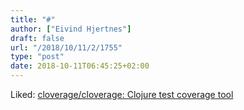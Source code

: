 ```yaml
---
title: "#"
author: ["Eivind Hjertnes"]
draft: false
url: "/2018/10/11/2/1755"
type: "post"
date: 2018-10-11T06:45:25+02:00
---
```


Liked: [cloverage/cloverage:
Clojure test coverage tool](https://github.com/cloverage/cloverage)
